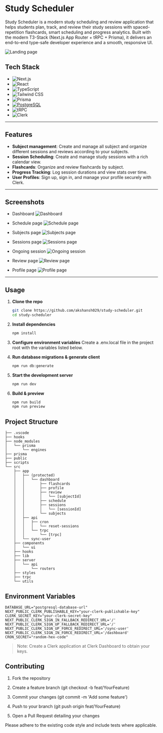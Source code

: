 # Study Scheduler

Study Scheduler is a modern study scheduling and review application that helps students plan, track, and review their study sessions with spaced-repetition flashcards, smart scheduling and progress analytics. Built with the modern T3-Stack (Next.js App Router + tRPC + Prisma), it delivers an end-to-end type-safe developer experience and a smooth, responsive UI.

![Landing page](<Screenshot 2025-07-04 130528.png>)

## Tech Stack

- ![Next.js](https://img.shields.io/badge/Next.js-000000?logo=next.js&logoColor=white)
- ![React](https://img.shields.io/badge/React-20232A?logo=react&logoColor=61DAFB)
- ![TypeScript](https://img.shields.io/badge/TypeScript-3178C6?logo=typescript&logoColor=white)
- ![Tailwind CSS](https://img.shields.io/badge/Tailwind_CSS-38B2AC?logo=tailwind-css&logoColor=white)
- ![Prisma](https://img.shields.io/badge/Prisma-2D3748?logo=prisma&logoColor=blue)
- [![PostgreSQL](https://img.shields.io/badge/postgresql-4169e1?logo=Postgresql&logoColor=white)](https://www.postgresql.org/)
- ![tRPC](https://img.shields.io/badge/tRPC-000000?logo=trpc&logoColor=white)
- ![Clerk](https://img.shields.io/badge/Clerk-FF6B6B?logo=clerk&logoColor=white)

---

## Features

- **Subject management**: Create and manage all subject and organize different sessions and reviews according to your subjects.
- **Session Scheduling**: Create and manage study sessions with a rich calendar view.
- **Flashcards**: Organize and review flashcards by subject.
- **Progress Tracking**: Log session durations and view stats over time.
- **User Profiles**: Sign up, sign in, and manage your profile securely with Clerk.

---

## Screenshots

- Dashboard
  ![Dashboard](<Screenshot 2025-07-04 130131.png>)

- Schedule page
  ![Schedule page](<Screenshot 2025-07-04 130329.png>)

- Subjects page
  ![Subjects page](<Screenshot 2025-07-04 130316.png>)

- Sessions page
  ![Sessions page](<Screenshot 2025-07-04 130125.png>)

- Ongoing session
  ![Ongoing session](<Screenshot 2025-07-04 130228.png>)

- Review page
  ![Review page](<Screenshot 2025-07-04 130306.png>)

- Profile page
  ![Profile page](image.png)

---

## Usage

1. **Clone the repo**

   ```bash
   git clone https://github.com/akshansh029/study-scheduler.git
   cd study-scheduler
   ```

2. **Install dependencies**

   ```bash
   npm install
   ```

3. **Configure environment variables**
   Create a .env.local file in the project root with the variables listed below.

4. **Run database migrations & generate client**

   ```bash
   npm run db:generate
   ```

5. **Start the development server**

   ```bash
   npm run dev
   ```

6. **Build & preview**
   ```bash
   npm run build
   npm run preview
   ```

## Project Structure

```
├── .vscode
├── hooks
├── node_modules
│   └── prisma
│       └── engines
├── prisma
├── public
├── scripts
└── src
    ├── app
    │   ├── (protected)
    │   │   └── dashboard
    │   │       ├── flashcards
    │   │       ├── profile
    │   │       ├── review
    │   │       │   └── [subjectId]
    │   │       ├── schedule
    │   │       ├── sessions
    │   │       │   └── [sessionId]
    │   │       └── subjects
    │   ├── api
    │   │   ├── cron
    │   │   │   └── reset-sessions
    │   │   └── trpc
    │   │       └── [trpc]
    │   └── sync-user
    ├── components
    │   └── ui
    ├── hooks
    ├── lib
    ├── server
    │   └── api
    │       └── routers
    ├── styles
    ├── trpc
    └── utils
```

## Environment Variables

```
DATABASE_URL="postgresql-database-url"
NEXT_PUBLIC_CLERK_PUBLISHABLE_KEY="your-clerk-publishable-key"
CLERK_SECRET_KEY="your-clerk-secret-key"
NEXT_PUBLIC_CLERK_SIGN_IN_FALLBACK_REDIRECT_URL='/'
NEXT_PUBLIC_CLERK_SIGN_UP_FALLBACK_REDIRECT_URL='/'
NEXT_PUBLIC_CLERK_SIGN_UP_FORCE_REDIRECT_URL='/sync-user'
NEXT_PUBLIC_CLERK_SIGN_IN_FORCE_REDIRECT_URL='/dashboard'
CRON_SECRET="random-hex-code"
```

> Note: Create a Clerk application at Clerk Dashboard to obtain your keys.

## Contributing

1. Fork the repository

2. Create a feature branch (git checkout -b feat/YourFeature)

3. Commit your changes (git commit -m 'Add some feature')

4. Push to your branch (git push origin feat/YourFeature)

5. Open a Pull Request detailing your changes

Please adhere to the existing code style and include tests where applicable.
